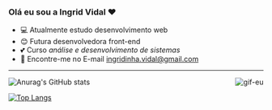 ### Olá eu sou a Ingrid Vidal :heart:

- 💻 Atualmente estudo desenvolvimento web
- 😊 Futura desenvolvedora front-end
- 💕 Curso _*análise e desenvolvimento de sistemas*_
- 📧 Encontre-me no E-mail ingridinha.vidal@gmail.com
---
![Anurag's GitHub stats](https://github-readme-stats.vercel.app/api?username=ingrid-vidal&show_icons=true&theme=tokyonight)
<img align="right" alt="gif-eu" src="https://media.giphy.com/media/v1.Y2lkPTc5MGI3NjExNTczNmJkODE4Yzc1NWYwM2U5ZGFkN2FkM2MxMWYzMTFjODM2NDU3ZSZjdD1n/cAyHgmKfDKbFLGvWIN/giphy.gif">

[![Top Langs](https://github-readme-stats.vercel.app/api/top-langs/?username=ingrid-vidal&layout=compact&langs_count=16&theme=tokyonight&hide_progress=false)](https://github.com/anuraghazra/github-readme-stats)



